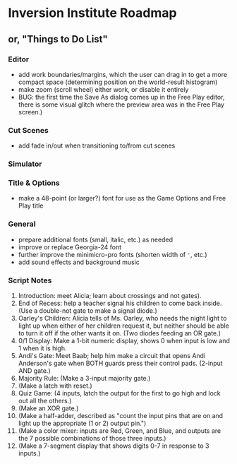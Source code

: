# Inversion Institute Roadmap
## or, "Things to Do List"

### Editor
- add work boundaries/margins, which the user can drag in to get a more compact space (determining position on the world-result histogram)
- make zoom (scroll wheel) either work, or disable it entirely
- BUG: the first time the Save As dialog comes up in the Free Play editor, there is some visual glitch where the preview area was in the Free Play screen.)

### Cut Scenes
- add fade in/out when transitioning to/from cut scenes

### Simulator

### Title & Options
- make a 48-point (or larger?) font for use as the Game Options and Free Play title


### General
- prepare additional fonts (small, italic, etc.) as needed
- improve or replace Georgia-24 font
- further improve the minimicro-pro fonts (shorten width of `'`, etc.)
- add sound effects and background music

### Script Notes
1. Introduction: meet Alicia; learn about crossings and not gates).
1. End of Recess: help a teacher signal his children to come back inside.  (Use a double-not gate to make a signal diode.)
1. Oarley's Children: Alicia tells of Ms. Oarley, who needs the night light to light up when either of her children request it, but neither should be able to turn it off if the other wants it on. (Two diodes feeding an OR gate.)
1. 0/1 Display: Make a 1-bit numeric display, shows 0 when input is low and 1 when it is high.
1. Andi's Gate: Meet Baab; help him make a circuit that opens Andi Anderson's gate when BOTH guards press their control pads. (2-input AND gate.)
1. Majority Rule: (Make a 3-input majority gate.)
1. (Make a latch with reset.)
1. Quiz Game: (4 inputs, latch the output for the first to go high and lock out all the others.)
1. (Make an XOR gate.)
1. (Make a half-adder, described as "count the input pins that are on and light up the appropriate (1 or 2) output pin.")
1. (Make a color mixer: inputs are Red, Green, and Blue, and outputs are the 7 possible combinations of those three inputs.)
1. (Make a 7-segment display that shows digits 0-7 in response to 3 inputs.)
